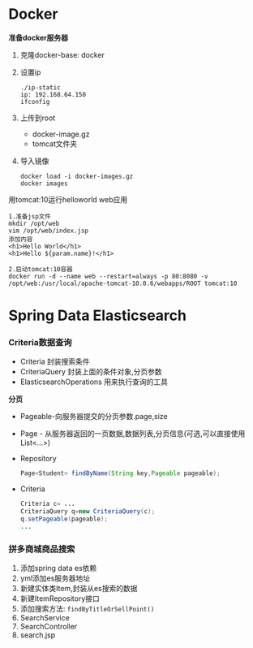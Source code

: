 # Docker

**准备docker服务器**

1. 克隆docker-base: docker

2. 设置ip

   ```shell
   ./ip-static
   ip: 192.168.64.150
   ifconfig
   ```

3. 上传到root

   - docker-image.gz
   - tomcat文件夹

4. 导入镜像

   ```shell
   docker load -i docker-images.gz
   docker images
   ```

   

用tomcat:10运行helloworld web应用

```shell
1.准备jsp文件
mkdir /opt/web
vim /opt/web/index.jsp
添加内容
<h1>Hello World</h1>
<h1>Hello ${param.name}!</h1>

2.启动tomcat:10容器
docker run -d --name web --restart=always -p 80:8080 -v /opt/web:/usr/local/apache-tomcat-10.0.6/webapps/ROOT tomcat:10
```



# Spring Data Elasticsearch

### Criteria数据查询

- Criteria 封装搜索条件
- CriteriaQuery 封装上面的条件对象,分页参数
- ElasticsearchOperations 用来执行查询的工具

**分页**

- Pageable-向服务器提交的分页参数.page,size
- Page - 从服务器返回的一页数据,数据列表,分页信息(可选,可以直接使用List<...>)



- Repository

  ```java
  Page<Student> findByName(String key,Pageable pageable);
  ```

- Criteria

  ```java
  Criteria c= ...
  CriteriaQuery q=new CriteriaQuery(c);
  q.setPageable(pageable);
  ...
  ```

  

### 拼多商城商品搜索

1. 添加spring data es依赖
2. yml添加es服务器地址
3. 新建实体类Item,封装从es搜索的数据
4. 新建ItemRepository接口
5. 添加搜索方法: `findByTitleOrSellPoint()`
6. SearchService
7. SearchController
8. search.jsp
